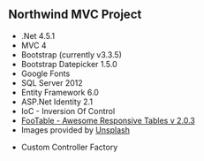 <h2>Northwind MVC Project</h2>

<p>
  <ul>
    <li>.Net 4.5.1</li>
    <li>MVC 4</li>
    <li>Bootstrap (currently v3.3.5)</li>
    <li>Bootstrap Datepicker 1.5.0</li>
    <li>Google Fonts</li>
    <li>SQL Server 2012</li>
    <li>Entity Framework 6.0</li>
    <li>ASP.Net Identity 2.1</li>
    <li>IoC - Inversion Of Control</li>
    <li><a href="http://fooplugins.com/plugins/footable-jquery/" target="_blank">FooTable - Awesome Responsive Tables v 2.0.3</a></li>
    <li>
      Images provided by <a href="http://unsplash.com/" target="_blank">Unsplash</a>
    </li>
  </ul>
</p>

<p>
  <ul>
    <li>Custom Controller Factory</li>
  </ul>
</p>


